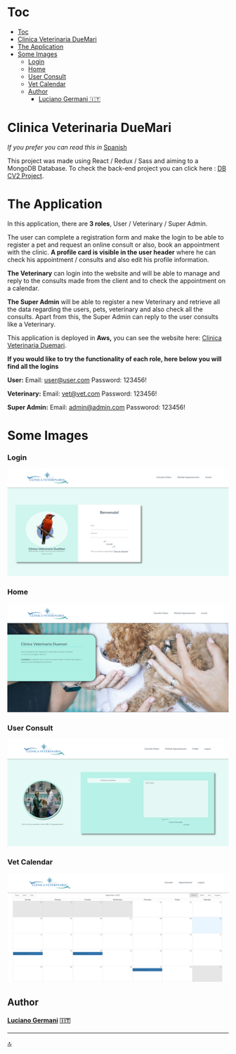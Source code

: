 # Toc

- [Toc](#toc)
- [Clinica Veterinaria DueMari](#clinica-veterinaria-duemari)
- [The Application](#the-application)
- [Some Images](#some-images)
    - [Login](#login)
    - [Home](#home)
    - [User Consult](#user-consult)
    - [Vet Calendar](#vet-calendar)
  - [Author](#author)
      - [Luciano Germani :it:](#luciano-germani-it)


#  Clinica Veterinaria DueMari

*If you prefer you can read this in* [Spanish](README-ESP.md)

This project was made using React / Redux / Sass and aiming to a MongoDB Database. To check the back-end project you can click here : [DB CV2 Project](https://github.com/Germanilu/BBDD-CV2).

# The Application

In this application, there are **3 roles**, User / Veterinary / Super Admin.

The user can complete a registration form and make the login to be able to register a pet and request an online consult or also, book an appointment with the clinic. 
**A profile card is visible in the user header** where he can check his appointment / consults and also edit his profile information.

**The Veterinary** can login into the website and will be able to manage and reply to the consults made from the client and to check the appointment on a calendar.

**The Super Admin** will be able to register a new Veterinary and retrieve all the data regarding the users, pets, veterinary and also check all the consults. Apart from this, the Super Admin can reply to the user consults like a Veterinary.


This application is deployed in **Aws,** you can see the website here: [Clinica Veterinaria Duemari](https://master.d3ga5od2ophbfx.amplifyapp.com/).

**If you would like to try the functionality of each role, here below you will find all the logins**

**User:**
    Email: user@user.com
    Password: 123456!

**Veterinary:**
    Email: vet@vet.com
    Password: 123456!

**Super Admin:**
    Email: admin@admin.com
    Passworod: 123456!


# Some Images

### Login
![Login](./src/img/Login.png)

### Home
![Home](./src/img/Homepage.png)

### User Consult
![User Consult](./src/img/consult.png)

### Vet Calendar

![Vet Calendar](./src/img/Calendar.png)

## Author 	

#### [Luciano Germani](https://github.com/Germanilu) :it:

---------------------

[:top:](#toc)


